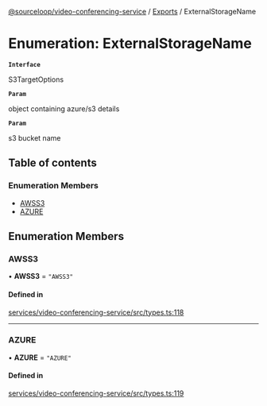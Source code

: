 [@sourceloop/video-conferencing-service](../README.md) / [Exports](../modules.md) / ExternalStorageName

# Enumeration: ExternalStorageName

**`Interface`**

S3TargetOptions

**`Param`**

object containing azure/s3 details

**`Param`**

s3 bucket name

## Table of contents

### Enumeration Members

- [AWSS3](ExternalStorageName.md#awss3)
- [AZURE](ExternalStorageName.md#azure)

## Enumeration Members

### AWSS3

• **AWSS3** = ``"AWSS3"``

#### Defined in

[services/video-conferencing-service/src/types.ts:118](https://github.com/sourcefuse/loopback4-microservice-catalog/blob/089fc2dc0/services/video-conferencing-service/src/types.ts#L118)

___

### AZURE

• **AZURE** = ``"AZURE"``

#### Defined in

[services/video-conferencing-service/src/types.ts:119](https://github.com/sourcefuse/loopback4-microservice-catalog/blob/089fc2dc0/services/video-conferencing-service/src/types.ts#L119)
